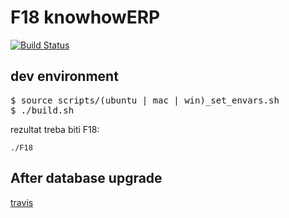 # F18 knowhowERP

[![Build
Status](https://secure.travis-ci.org/knowhow/F18_knowhow.png?branch=master)](https://travis-ci.org/knowhow/F18_knowhow)

## dev environment

<pre>
$ source scripts/(ubuntu | mac | win)_set_envars.sh
$ ./build.sh
</pre>

rezultat treba biti F18:

```
./F18
```

## After database upgrade

[travis](https://github.com/knowhow/F18_knowhow/blob/master/TRAVIS.md)
